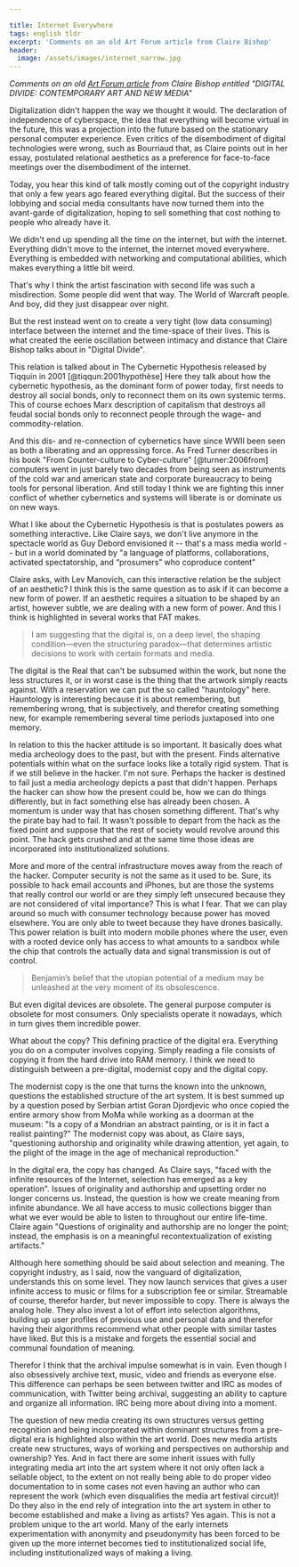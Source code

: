 ```yaml
---

title: Internet Everywhere
tags: english tldr
excerpt: 'Comments on an old Art Forum article from Claire Bishop'
header:
  image: /assets/images/internet_narrow.jpg
---
```


*Comments on an old [Art Forum article](http://artforum.com/inprint/issue=201207&id=31944&pagenum=2) from Claire Bishop entitled "DIGITAL DIVIDE: CONTEMPORARY ART AND NEW MEDIA"*

Digitalization didn't happen the way we thought it would. The declaration of independence of cyberspace, the idea that everything will become virtual in the future, this was a projection into the future based on the stationary personal computer experience. Even critics of the disembodiment of digital technologies were wrong, such as Bourriaud that, as Claire points out in her essay, postulated relational aesthetics as a preference for face-to-face meetings over the disembodiment of the internet.

Today, you hear this kind of talk mostly coming out of the copyright industry that only a few years ago feared everything digital. But the success of their lobbying and social media consultants have now turned them into the avant-garde of digitalization, hoping to sell something that cost nothing to people who already have it.

We didn't end up spending all the time *on* the internet, but *with* the internet. Everything didn't move to the internet, the internet moved everywhere. Everything is embedded with networking and computational abilities, which makes everything a little bit weird.

That's why I think the artist fascination with second life was such a misdirection. Some people did went that way. The World of Warcraft people. And boy, did they just disappear over night.

But the rest instead went on to create a very tight (low data consuming) interface between the internet and the time-space of their lives. This is what created the eerie oscillation between intimacy and distance that Claire Bishop talks about in "Digital Divide".

This relation is talked about in The Cybernetic Hypothesis released by Tiqquin in 2001 [@tiqqun:2001hypothèse] Here they talk about how the cybernetic hypothesis, as the dominant form of power today, first needs to destroy all social bonds, only to reconnect them on its own systemic terms. This of course echoes Marx description of capitalism that destroys all feudal social bonds only to reconnect people through the wage- and commodity-relation.

And this dis- and re-connection of cybernetics have since WWII been seen as both a liberating and an oppressing force. As Fred Turner describes in his book "From Counter-culture to Cyber-culture" [@turner:2006from] computers went in just barely two decades from being seen as instruments of the cold war and american state and corporate bureaucracy to being tools for personal liberation. And still today I think we are fighting this inner conflict of whether cybernetics and systems will liberate is or dominate us on new ways.

What I like about the Cybernetic Hypothesis is that is postulates powers as something interactive. Like Claire says, we don't live anymore in the spectacle world as Guy Debord envisioned it -- that's a mass media world -- but in a world dominated by "a language of platforms, collaborations, activated spectatorship, and “prosumers” who coproduce content"

Claire asks, with Lev Manovich, can this interactive relation be the subject of an aesthetic? I think this is the same question as to ask if it can become a new form of power. If an aesthetic requires a situation to be shaped by an artist, however subtle, we are dealing with a new form of power. And this I think is highlighted in several works that FAT makes.

> I am suggesting that the digital is, on a deep level, the shaping condition—even the structuring paradox—that determines artistic decisions to work with certain formats and media.

The digital is the Real that can't be subsumed within the work, but none the less structures it, or in worst case is the thing that the artwork simply reacts against. With a reservation we can put the so called "hauntology" here. Hauntology is interesting because it is about remembering, but remembering wrong, that is subjectively, and therefor creating something new, for example remembering several time periods juxtaposed into one memory.

In relation to this the hacker attitude is so important. It basically does what media archeology does to the past, but with the present. Finds alternative potentials within what on the surface looks like a totally rigid system. That is if we still believe in the hacker. I'm not sure. Perhaps the hacker is destined to fail just a media archeology depicts a past that didn't happen. Perhaps the hacker can show how the present could be, how we can do things differently, but in fact something else has already been chosen. A momentum is under way that has chosen something different. That's why the pirate bay had to fail. It wasn't possible to depart from the hack as the fixed point and suppose that the rest of society would revolve around this point. The hack gets crushed and at the same time those ideas are incorporated into institutionalized solutions.

More and more of the central infrastructure moves away from the reach of the hacker. Computer security is not the same as it used to be. Sure, its possible to hack email accounts and iPhones, but are those the systems that really control our world or are they simply left unsecured because they are not considered of vital importance? This is what I fear. That we can play around so much with consumer technology because power has moved elsewhere. You are only able to tweet because they have drones basically. This power relation is  built into modern mobile phones where the user, even with a rooted device only has access to what amounts to a sandbox while the chip that controls the actually data and signal transmission is out of control.

> Benjamin’s belief that the utopian potential of a medium may be unleashed at the very moment of its obsolescence.

But even digital devices are obsolete. The general purpose computer is obsolete for most consumers. Only specialists operate it nowadays, which in turn gives them incredible power.

What about the copy? This defining practice of the digital era. Everything you do on a computer involves copying. Simply reading a file consists of copying it from the hard drive into RAM memory. I think we need to distinguish between a pre-digital, modernist copy and the digital copy.

The modernist copy is the one that turns the known into the unknown, questions the established structure of the art system. It is best summed up by a question posed by Serbian artist Goran Djordjevic who once copied the entire armory show from MoMa while working as a doorman at the museum: "Is a copy of a Mondrian an abstract painting, or is it in fact a realist painting?" The modernist copy was about, as Claire says, "questioning authorship and originality while drawing attention, yet again, to the plight of the image in the age of mechanical reproduction."

In the digital era, the copy has changed. As Claire says, "faced with the infinite resources of the Internet, selection has emerged as a key operation". Issues of originality and authorship and upsetting order no longer concerns us. Instead, the question is how we create meaning from infinite abundance. We all have access to music collections bigger than what we ever would be able to listen to throughout our entire life-time. Claire again "Questions of originality and authorship are no longer the point; instead, the emphasis is on a meaningful recontextualization of existing artifacts."

Although here something should be said about selection and meaning. The copyright industry, as I said, now the vanguard of digitalization, understands this on some level. They now launch services that gives a user infinite access to music or films for a subscription fee or similar. Streamable of course, therefor harder, but never impossible to copy. There is always the analog hole. They also invest a lot of effort into selection algorithms, building up user profiles of previous use and personal data and therefor having their algorithms recommend what other people with similar tastes have liked. But this is a mistake and forgets the essential social and communal foundation of meaning.

Therefor I think that the archival impulse somewhat is in vain. Even though I also obsessively archive text, music, video and friends as everyone else. This difference can perhaps be seen between twitter and IRC as modes of communication, with Twitter being archival, suggesting an ability to capture and organize all information. IRC being more about diving into a moment.

The question of new media creating its own structures versus getting recognition and being incorporated within dominant structures from a pre-digital era is highlighted also within the art world. Does new media artists create new structures, ways of working and perspectives on authorship and ownership? Yes. And in fact there are some inherit issues with fully integrating media art into the art system where it not only often lack a sellable object, to the extent on not really being able to do proper video documentation to in some cases not even having an author who can represent the work (which even disqualifies the media art festival circuit)! Do they also in the end rely of integration into the art system in other to become established and make a living as artists? Yes again. This is not a problem unique to the art world. Many of the early internets experimentation with anonymity and pseudonymity has been forced to be given up the more internet becomes tied to institutionalized social life, including institutionalized ways of making a living.
